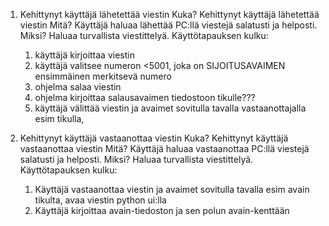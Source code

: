 1. Kehittynyt käyttäjä lähetettää viestin
Kuka?
	Kehittynyt käyttäjä lähetettää viestin
Mitä?
	Käyttäjä haluaa lähettää PC:llä viestejä salatusti ja helposti.
Miksi?
	Haluaa turvallista viestittelyä. 
Käyttötapauksen kulku:
	1. käyttäjä kirjoittaa viestin
	2. käyttäjä valitsee numeron <5001, joka on SIJOITUSAVAIMEN ensimmäinen merkitsevä numero
	3. ohjelma salaa viestin
	4. ohjelma kirjoittaa salausavaimen tiedostoon tikulle???
	5. käyttäjä välittää viestin ja avaimet sovitulla tavalla vastaanottajalla esim tikulla, 
	

2.  Kehittynyt käyttäjä vastaanottaa viestin
Kuka?
	Kehittynyt käyttäjä vastaanottaa viestin
Mitä?
	Käyttäjä haluaa vastaanottaa PC:llä viestejä salatusti ja helposti.
Miksi?
	Haluaa turvallista viestittelyä. 
Käyttötapauksen kulku:
	1. Käyttäjä vastaanottaa viestin ja avaimet sovitulla tavalla esim avain tikulta, avaa viestin python ui:lla
 	2. Käyttäjä kirjoittaa avain-tiedoston ja sen polun avain-kenttään
  	   
